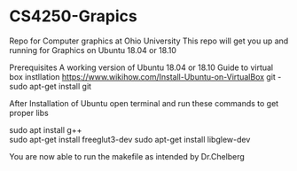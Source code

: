 # CS4250-Grapics
Repo for Computer graphics at Ohio University
This repo will get you up and running for Graphics on Ubuntu 18.04 or 18.10

Prerequisites
  A working version of Ubuntu 18.04 or 18.10 
  Guide to virtual box instllation https://www.wikihow.com/Install-Ubuntu-on-VirtualBox
  git - sudo apt-get install git

After Installation of Ubuntu open terminal and run these commands to get proper libs 
  
 sudo apt install g++  
 sudo apt-get install freeglut3-dev
 sudo apt-get install libglew-dev
  
You are now able to run the makefile as intended by Dr.Chelberg
  
